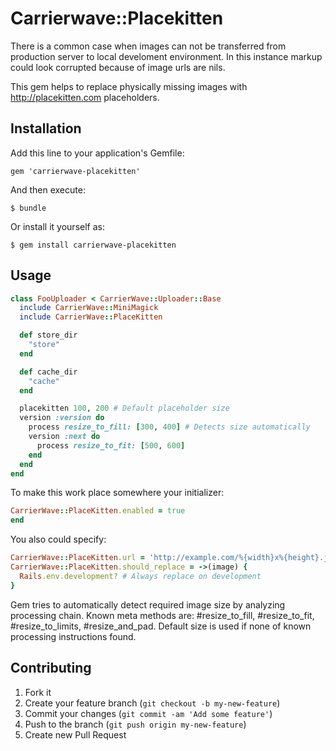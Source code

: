 # Carrierwave::Placekitten

There is a common case when images can not be transferred from production server
to local develoment environment. In this instance markup could look
corrupted because of image urls are nils.

This gem helps to replace physically missing images with http://placekitten.com
placeholders.

## Installation

Add this line to your application's Gemfile:

    gem 'carrierwave-placekitten'

And then execute:

    $ bundle

Or install it yourself as:

    $ gem install carrierwave-placekitten

## Usage

```ruby
class FooUploader < CarrierWave::Uploader::Base
  include CarrierWave::MiniMagick
  include CarrierWave::PlaceKitten

  def store_dir
    "store"
  end

  def cache_dir
    "cache"
  end

  placekitten 100, 200 # Default placeholder size
  version :version do
    process resize_to_fill: [300, 400] # Detects size automatically
    version :next do
      process resize_to_fit: [500, 600]
    end
  end
end
```

To make this work place somewhere your initializer:

```ruby
CarrierWave::PlaceKitten.enabled = true
end
```

You also could specify:
```ruby
CarrierWave::PlaceKitten.url = 'http://example.com/%{width}x%{height}.jpg'
CarrierWave::PlaceKitten.should_replace = ->(image) {
  Rails.env.development? # Always replace on development
}
```

Gem tries to automatically detect required image size by analyzing processing
chain. Known meta methods are: #resize_to_fill, #resize_to_fit, #resize_to_limits, #resize_and_pad.
Default size is used if none of known processing instructions found.

## Contributing

1. Fork it
2. Create your feature branch (`git checkout -b my-new-feature`)
3. Commit your changes (`git commit -am 'Add some feature'`)
4. Push to the branch (`git push origin my-new-feature`)
5. Create new Pull Request

